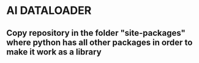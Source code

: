 # AI DATALOADER
## Copy repository in the folder "site-packages" where python has all other packages in order to make it work as a library